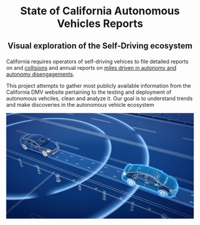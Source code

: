 # <p align="center">State of California Autonomous Vehicles Reports</p>
## <p align="center">Visual exploration of the Self-Driving ecosystem </p>



California requires operators of self-driving vehices to file detailed reports on and [collisions](https://www.dmv.ca.gov/portal/vehicle-industry-services/autonomous-vehicles/autonomous-vehicle-collision-reports/) and 
annual reports on [miles driven in autonomy and autonomy disengagements](https://www.dmv.ca.gov/portal/vehicle-industry-services/autonomous-vehicles/disengagement-reports/).

This project attempts to gather most publicly available information from the California DMV website pertaining to the testing and deployment of autonomous vehciles, clean and analyze it. Our goal is to understand trends and make discoveries in the autonomous vehicle ecosystem

<p align="center">
  <img src="Images/av2.jpg" alt="Autonomous passenger car">
</p>
